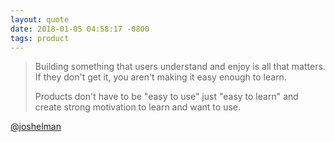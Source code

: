 ```yaml
---
layout: quote
date: 2018-01-05 04:58:17 -0800
tags: product
---
```


> Building something that users understand and enjoy is all that matters. If they don't get it, you aren't making it easy enough to learn.
>
> Products don't have to be "easy to use" just "easy to learn" and create strong motivation to learn and want to use.

[@joshelman](https://twitter.com/joshelman/status/766663584159903745)
